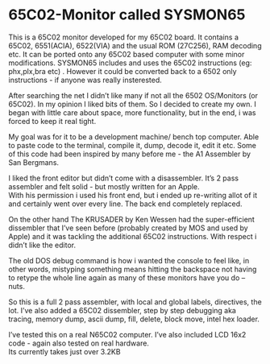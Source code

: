 # 65C02-Monitor called SYSMON65

This is a 65C02 monitor developed for my 65C02 board. It contains a 65C02, 6551(ACIA), 6522(VIA) and the usual ROM (27C256), RAM decoding etc. It can be ported onto any 65C02 based computer with some minor modifications. SYSMON65 includes and uses the 65C02 instructions (eg: phx,plx,bra etc) . However it could be converted back to a 6502 only instructions - if anyone was really insterested.

After searching the net I didn’t like many if not all the 6502 OS/Monitors (or 65C02). In my opinion I liked bits of them. So I decided to create my own. I began with little care about space, more functionality, but in the end, i was forced to keep it real tight. 

My goal was for it to be a development machine/ bench top computer. Able to paste code to the terminal, compile it, dump, decode it, edit it etc. Some of this code had been inspired by many before me - the A1 Assembler by San Bergmans.  

I liked the front editor but didn’t come with a disassembler. It’s 2 pass assembler and felt solid - but mostly written for an Apple.  
With his permission i used his front end, but i ended up re-writing allot of it and certainly went over every line.  The back end completely replaced. 

On the other hand The KRUSADER by Ken Wessen had the super-efficient dissembler that I’ve seen before (probably created by MOS and used by Apple) and it was tackling the additional 65C02 instructions. With respect i didn’t like the editor. 

The old DOS debug command is how i wanted the console to feel like, in other words, mistyping something means hitting the backspace not having to retype the whole line again as many of these monitors have you do – nuts.

So this is a full 2 pass assembler, with local and global labels, directives, the lot. I’ve also added a 65C02 dissembler, step by step debugging aka tracing, memory dump, ascii dump, fill, delete, block move, intel hex loader.  

I’ve tested this on a real N65C02 computer. I’ve also included LCD 16x2 code - again also tested on real hardware.  
Its currently takes just over 3.2KB



